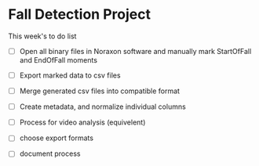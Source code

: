 # Fall Detection Project

This week's to do list
- [ ] Open all binary files in Noraxon software and manually mark StartOfFall and EndOfFall moments
- [ ] Export marked data to csv files
- [ ] Merge generated csv files into compatible format 
- [ ] Create metadata, and normalize individual columns


- [ ] Process for video analysis (equivelent)
- [ ] choose export formats
- [ ] document process
